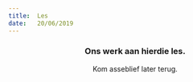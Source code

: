 ```yaml
---
title:  Les
date:   20/06/2019
---
```


### <center>Ons werk aan hierdie les.</center>
<center>Kom asseblief later terug.</center>